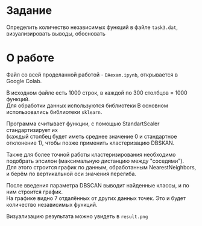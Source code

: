 # Задание
Определить количество независимых функций в файле `task3.dat`, визуализировать выводы, обосновать

# О работе  
Файл со всей проделанной работой - `DAexam.ipynb`, открывается в Google Colab.  

В исходном файле есть 1000 строк, в каждой по 300 столбцов = 1000 функций.  
Для обработки данных используются библиотеки В основном использовались библиотеки `sklearn`.  

Программа считывает функции, с помощью StandartScaler стандартизирует их  
(каждый столбец будет иметь среднее значение 0 и стандартное отклонение 1), чтобы позже применить кластеризацию DBSKAN.  

Также для более точной работы кластеризирования необходимо подобрать эпсилон (максимальную дистанцию между "соседями").  
Для этого строится график по данным, обработанным NearestNeighbors, и берём по вертикальной оси значения перегиба.  

После введения параметра DBSCAN выводит найденные классы, и по ним строится график.  
На графике видно 7 отдалённых от других данных точек. Это и будет количество независимых функций.  

Визуализацию результата можно увидеть в `result.png`  
